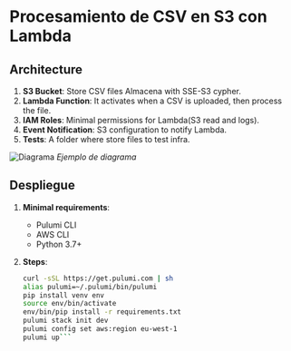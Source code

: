 # Procesamiento de CSV en S3 con Lambda

## Architecture
1. **S3 Bucket**: Store CSV files Almacena with SSE-S3 cypher.
2. **Lambda Function**: It activates when a CSV is uploaded, then process the file.
3. **IAM Roles**: Minimal permissions for Lambda(S3 read and logs).
4. **Event Notification**: S3 configuration to notify Lambda.
5. **Tests**: A folder where store files to test infra.

![Diagrama](https://i.imgur.com/XYZ.png) *Ejemplo de diagrama*

## Despliegue
1. **Minimal requirements**:
   - Pulumi CLI
   - AWS CLI
   - Python 3.7+

2. **Steps**:
   ```bash
   curl -sSL https://get.pulumi.com | sh
   alias pulumi=~/.pulumi/bin/pulumi
   pip install venv env
   source env/bin/activate
   env/bin/pip install -r requirements.txt
   pulumi stack init dev
   pulumi config set aws:region eu-west-1
   pulumi up```